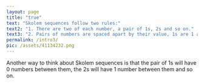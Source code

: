 ```yaml
---
layout: page
title: "true"
text: "Skolem sequences follow two rules:"
text2: "1. There are two of each number, a pair of 1s, 2s and so on."
text3: "2. Pairs of numbers are spaced apart by their value, 1s are 1 apart, 2s are 2 apart, etc."
permalink: /intro3/
pic: /assets/41134232.png
---
```

Another way to think about Skolem sequences is that the pair of 1s will have 0 numbers between them, the 2s will have 1 number between them and so on.

